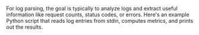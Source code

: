 
For log parsing, the goal is typically to analyze logs and extract useful information like request counts, status codes, or errors. Here's an example Python script that reads log entries from stdin, computes metrics, and prints out the results.